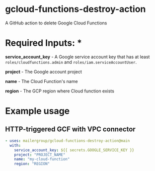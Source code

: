 # gcloud-functions-destroy-action
A GitHub action to delete Google Cloud Functions

# Required Inputs: *

**service_account_key** - A Google service account key that has at least `roles/cloudfunctions.admin` and `roles/iam.serviceAccountUser`.

**project** - The Google account project

**name** - The Cloud Function's name

**region** - The GCP region where Cloud function exists

# Example usage

## HTTP-triggered GCF with VPC connector

``` yaml
- uses: mailergroup/gcloud-functions-destroy-action@main
  with:
    service_account_key: ${{ secrets.GOOGLE_SERVICE_KEY }}
    project: "PROJECT_NAME"
    name: "my-cloud-function"
    region: "REGION"
```
